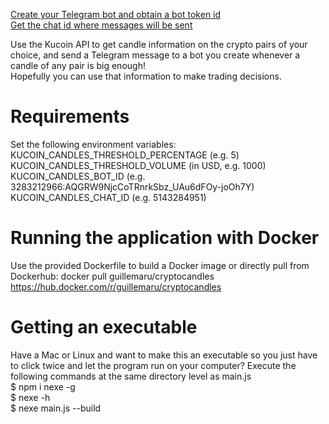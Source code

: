 [Create your Telegram bot and obtain a bot token id](https://core.telegram.org/bots/tutorial#obtain-your-bot-token)  
[Get the chat id where messages will be sent](https://sean-bradley.medium.com/get-telegram-chat-id-80b575520659)  

Use the Kucoin API to get candle information on the crypto pairs of your choice, and send a Telegram message to a bot you create whenever a candle of any pair is big enough!  
Hopefully you can use that information to make trading decisions.

# Requirements
Set the following environment variables:  
KUCOIN_CANDLES_THRESHOLD_PERCENTAGE (e.g. 5)  
KUCOIN_CANDLES_THRESHOLD_VOLUME (in USD, e.g. 1000)  
KUCOIN_CANDLES_BOT_ID (e.g. 3283212966:AQGRW9NjcCoTRnrkSbz_UAu6dFOy-joOh7Y)  
KUCOIN_CANDLES_CHAT_ID (e.g. 5143284951)  

# Running the application with Docker
Use the provided Dockerfile to build a Docker image or directly pull from Dockerhub: docker pull guillemaru/cryptocandles
https://hub.docker.com/r/guillemaru/cryptocandles

# Getting an executable
Have a Mac or Linux and want to make this an executable so you just have to click twice and let the program run on your computer?
Execute the following commands at the same directory level as main.js  
$ npm i nexe -g  
$ nexe -h  
$ nexe main.js --build  
